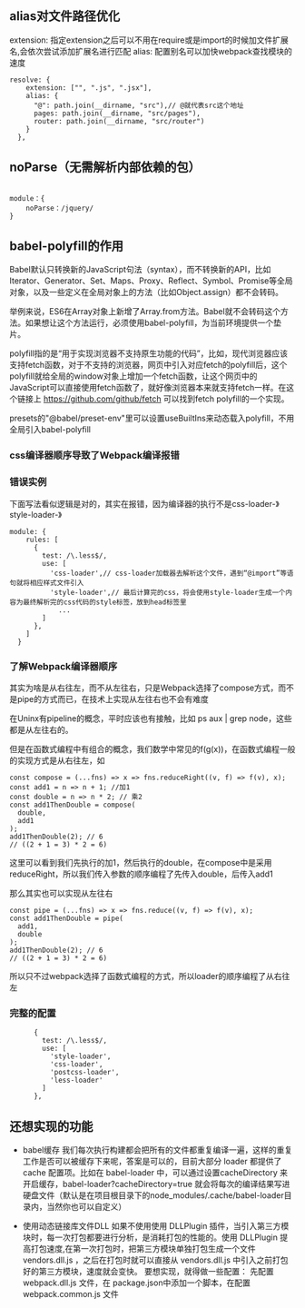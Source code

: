 ## alias对文件路径优化

extension: 指定extension之后可以不用在require或是import的时候加文件扩展名,会依次尝试添加扩展名进行匹配
alias: 配置别名可以加快webpack查找模块的速度

```
resolve: {
    extension: ["", ".js", ".jsx"],
    alias: {
      "@": path.join(__dirname, "src"),// @就代表src这个地址
      pages: path.join(__dirname, "src/pages"),
      router: path.join(__dirname, "src/router")
    }
  },

```

## noParse（无需解析内部依赖的包）

```

module：{
    noParse：/jquery/
}
```

## babel-polyfill的作用

Babel默认只转换新的JavaScript句法（syntax），而不转换新的API，比如Iterator、Generator、Set、Maps、Proxy、Reflect、Symbol、Promise等全局对象，以及一些定义在全局对象上的方法（比如Object.assign）都不会转码。

举例来说，ES6在Array对象上新增了Array.from方法。Babel就不会转码这个方法。如果想让这个方法运行，必须使用babel-polyfill，为当前环境提供一个垫片。

polyfill指的是“用于实现浏览器不支持原生功能的代码”，比如，现代浏览器应该支持fetch函数，对于不支持的浏览器，网页中引入对应fetch的polyfill后，这个polyfill就给全局的window对象上增加一个fetch函数，让这个网页中的JavaScript可以直接使用fetch函数了，就好像浏览器本来就支持fetch一样。在这个链接上 https://github.com/github/fetch 可以找到fetch polyfill的一个实现。

presets的"@babel/preset-env"里可以设置useBuiltIns来动态载入polyfill，不用全局引入babel-polyfill


### css编译器顺序导致了Webpack编译报错

### 错误实例

下面写法看似逻辑是对的，其实在报错，因为编译器的执行不是css-loader-》style-loader-》
```
module: {
    rules: [
      {
        test: /\.less$/,
        use: [
          'css-loader',// css-loader加载器去解析这个文件，遇到“@import”等语句就将相应样式文件引入
          'style-loader',// 最后计算完的css，将会使用style-loader生成一个内容为最终解析完的css代码的style标签，放到head标签里
         	...
        ]
      },
    ]
  }
```
### 了解Webpack编译器顺序
其实为啥是从右往左，而不从左往右，只是Webpack选择了compose方式，而不是pipe的方式而已，在技术上实现从左往右也不会有难度

在Uninx有pipeline的概念，平时应该也有接触，比如 ps aux | grep node，这些都是从左往右的。

但是在函数式编程中有组合的概念，我们数学中常见的f(g(x))，在函数式编程一般的实现方式是从右往左，如
```
const compose = (...fns) => x => fns.reduceRight((v, f) => f(v), x);
const add1 = n => n + 1; //加1
const double = n => n * 2; // 乘2
const add1ThenDouble = compose(
  double,
  add1
);
add1ThenDouble(2); // 6
// ((2 + 1 = 3) * 2 = 6) 
```
这里可以看到我们先执行的加1，然后执行的double，在compose中是采用reduceRight，所以我们传入参数的顺序编程了先传入double，后传入add1

那么其实也可以实现从左往右
```
const pipe = (...fns) => x => fns.reduce((v, f) => f(v), x);
const add1ThenDouble = pipe(
  add1,
  double
);
add1ThenDouble(2); // 6
// ((2 + 1 = 3) * 2 = 6)
```
所以只不过webpack选择了函数式编程的方式，所以loader的顺序编程了从右往左

### 完整的配置
```
      {
        test: /\.less$/,
        use: [
          'style-loader',
          'css-loader',
          'postcss-loader',
          'less-loader'
        ]
      },
```

## 还想实现的功能

- babel缓存
我们每次执行构建都会把所有的文件都重复编译一遍，这样的重复工作是否可以被缓存下来呢，答案是可以的，目前大部分 loader 都提供了cache 配置项。比如在 babel-loader 中，可以通过设置cacheDirectory 来开启缓存，babel-loader?cacheDirectory=true 就会将每次的编译结果写进硬盘文件（默认是在项目根目录下的node_modules/.cache/babel-loader目录内，当然你也可以自定义）



- 使用动态链接库文件DLL
如果不使用使用 DLLPlugin 插件，当引入第三方模块时，每一次打包都要进行分析，是消耗打包的性能的。使用 DLLPlugin 提高打包速度,在第一次打包时，把第三方模块单独打包生成一个文件 vendors.dll.js ，之后在打包时就可以直接从 vendors.dll.js 中引入之前打包好的第三方模块，速度就会变快。
要想实现，就得做一些配置：
先配置 webpack.dll.js 文件，在 package.json中添加一个脚本，在配置 webpack.common.js 文件

